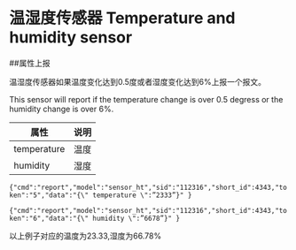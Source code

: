 # 温湿度传感器 Temperature and humidity sensor

##属性上报

温湿度传感器如果温度变化达到0.5度或者湿度变化达到6%上报一个报文。

This sensor will report if the temperature change is over 0.5 degress or the humidity change is over 6%.


| 属性 | 说明 |
| -- | -- |
| temperature | 温度 |
| humidity | 湿度 |

```{"cmd":"report","model":"sensor_ht","sid":"112316","short_id":4343,"token":"5","data":"{\" temperature \":”2333”}" }```

```{"cmd":"report","model":"sensor_ht","sid":"112316","short_id":4343,"token":"6","data":"{\" humidity \":”6678”}" }```

以上例子对应的温度为23.33,湿度为66.78%
